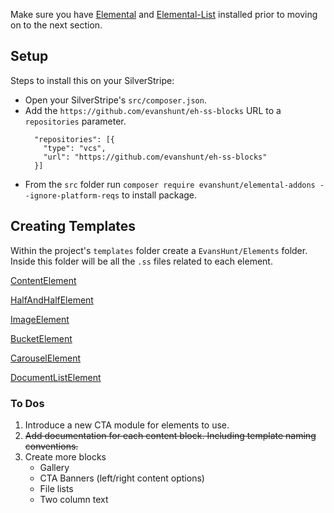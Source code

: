 Make sure you have [Elemental](https://github.com/dnadesign/silverstripe-elemental) and [Elemental-List](https://github.com/dnadesign/silverstripe-elemental-list) installed prior to moving on to the next section.

## Setup

Steps to install this on your SilverStripe:

- Open your SilverStripe's `src/composer.json`.
- Add the `https://github.com/evanshunt/eh-ss-blocks` URL to a `repositories` parameter.
    ```
      "repositories": [{
        "type": "vcs",
        "url": "https://github.com/evanshunt/eh-ss-blocks"
      }]
    ```
- From the `src` folder run `composer require evanshunt/elemental-addons --ignore-platform-reqs` to install package.

## Creating Templates

Within the project's `templates` folder create a `EvansHunt/Elements` folder. Inside this folder will be all the `.ss` files related to each element.

[ContentElement](/docs/templating/content-element.md)

[HalfAndHalfElement](/docs/templating/half-and-half-element.md)

[ImageElement](/docs/templating/image-element.md)

[BucketElement](/docs/templating/bucket-element.md)

[CarouselElement](/docs/templating/carousel-element.md)

[DocumentListElement](/docs/templating/document-list-element.md)

### To Dos

1. Introduce a new CTA module for elements to use.
2. ~~Add documentation for each content block. Including template naming conventions.~~
3. Create more blocks
    - Gallery
    - CTA Banners (left/right content options)
    - File lists
    - Two column text